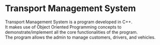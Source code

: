 # Transport Management System

Transport Management System is a program developed in C++.<br>
It makes use of Object Oriented Programming concepts to demonstrate/implement all the core functionalities of the program.<br>
The program allows the admin to manage customers, drivers, and vehicles.
